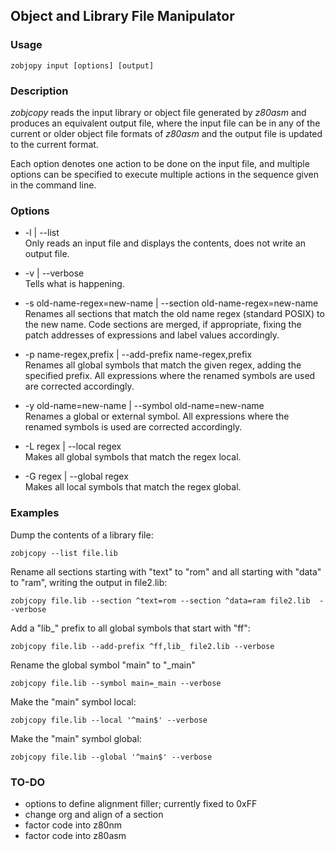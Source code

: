 ## Object and Library File Manipulator

### Usage

    zobjopy input [options] [output]

### Description

*zobjcopy* reads the input library or object file generated by *z80asm* and produces an equivalent output file,
where the input file can be in any of the current or older object file formats of *z80asm* and the output file is
updated to the current format.

Each option denotes one action to be done on the input file, and multiple options can be specified to execute multiple
actions in the sequence given in the command line.

### Options

* -l | --list  
  Only reads an input file and displays the contents, does not write an output file.

* -v | --verbose  
  Tells what is happening.

* -s old-name-regex=new-name | --section old-name-regex=new-name  
  Renames all sections that match the old name regex (standard POSIX) to the new name. Code sections are merged,
  if appropriate, fixing the patch addresses of expressions and label values accordingly.

* -p name-regex,prefix | --add-prefix name-regex,prefix  
  Renames all global symbols that match the given regex, adding the specified prefix. All expressions where the
  renamed symbols are used are corrected accordingly.

* -y old-name=new-name | --symbol old-name=new-name  
  Renames a global or external symbol. All expressions where the renamed symbols is used are corrected accordingly.

* -L regex | --local regex  
  Makes all global symbols that match the regex local.

* -G regex | --global regex  
  Makes all local symbols that match the regex global.

### Examples

Dump the contents of a library file:
```
zobjcopy --list file.lib
```

Rename all sections starting with "text" to "rom" and all starting with "data" to "ram", writing the output in file2.lib:
```
zobjcopy file.lib --section ^text=rom --section ^data=ram file2.lib  --verbose
```

Add a "lib_" prefix to all global symbols that start with "ff":
```
zobjcopy file.lib --add-prefix ^ff,lib_ file2.lib --verbose
```

Rename the global symbol "main" to "_main"
```
zobjcopy file.lib --symbol main=_main --verbose
```

Make the "main" symbol local:
```
zobjcopy file.lib --local '^main$' --verbose
```

Make the "main" symbol global:
```
zobjcopy file.lib --global '^main$' --verbose
```

### TO-DO

* options to define alignment filler; currently fixed to 0xFF
* change org and align of a section
* factor code into z80nm
* factor code into z80asm

